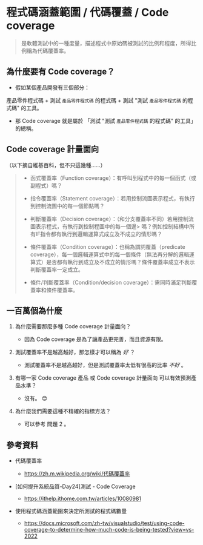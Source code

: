 # 程式碼涵蓋範圍 / 代碼覆蓋 / Code coverage
 

> 是軟體測試中的一種度量，描述程式中原始碼被測試的比例和程度，所得比例稱為代碼覆蓋率。


## 為什麼要有 Code coverage？


* 假如某個產品開發有三個部分：

產品零件程式碼 + 測試 `產品零件程式碼` 的程式碼 + 測試 "測試 `產品零件程式碼` 的程式碼" 的工具。

* 那 Code coverage 就是屬於 「測試 "測試 `產品零件程式碼` 的程式碼" 的工具」的總稱。


## Code coverage 計量面向


（以下摘自維基百科，但不只這幾種……）
  >
  > * 函式覆蓋率（Function coverage）：有呼叫到程式中的每一個函式（或副程式）嗎？
  >
  > * 指令覆蓋率（Statement coverage）：若用控制流圖表示程式，有執行到控制流圖中的每一個節點嗎？
  >
  > * 判斷覆蓋率（Decision coverage）：（和分支覆蓋率不同）若用控制流圖表示程式，有執行到控制程圖中的每一個邊> 嗎？例如控制結構中所有IF指令都有執行到邏輯運算式成立及不成立的情形嗎？
  >
  > * 條件覆蓋率（Condition coverage）：也稱為謂詞覆蓋（predicate coverage），每一個邏輯運算式中的每一個條件（無法再分解的邏輯運算式）是否都有執行到成立及不成立的情形嗎？條件覆蓋率成立不表示判斷覆蓋率一定成立。
  > 
  > * 條件/判斷覆蓋率（Condition/decision coverage）：需同時滿足判斷覆蓋率和條件覆蓋率。
  >


## 一百萬個為什麼

1. 為什麼需要那麼多種 Code coverage 計量面向？
  
   * 因為 Code coverage 是為了讓產品更完善，而且資源有限。

2. 測試覆蓋率不是越高越好，那怎樣才可以稱為 *好* ？

   * 測試覆蓋率不是越高越好，但是測試覆蓋率太低有很高的比率 *不好* 。

3. 有哪一家 Code coverage 產品 或  Code coverage 計量面向 可以有效預測產品水準？

   * 沒有。 😊 
  
4. 為什麼我們需要這種不精確的指標方法？

   * 可以參考 問題 2 。


## 參考資料

* 代碼覆蓋率
  * https://zh.m.wikipedia.org/wiki/代碼覆蓋率

* [如何提升系統品質-Day24]測試 - Code Coverage
  * https://ithelp.ithome.com.tw/articles/10080981

* 使用程式碼涵蓋範圍來決定所測試的程式碼數量
  * https://docs.microsoft.com/zh-tw/visualstudio/test/using-code-coverage-to-determine-how-much-code-is-being-tested?view=vs-2022